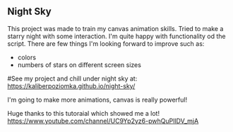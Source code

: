 ## Night Sky

This project was made to train my canvas animation skills.
Tried to make a starry night with some interaction.
I'm quite happy with functionality od the script.
There are few things I'm looking forward to improve such as:
- colors 
- numbers of stars on different screen sizes

#See my project and chill under night sky at:
https://kaliberpoziomka.github.io/night-sky/

I'm going to make more animations, canvas is really powerful!


Huge thanks to this tutoraial which showed me a lot!
https://www.youtube.com/channel/UC9Yp2yz6-pwhQuPlIDV_mjA
